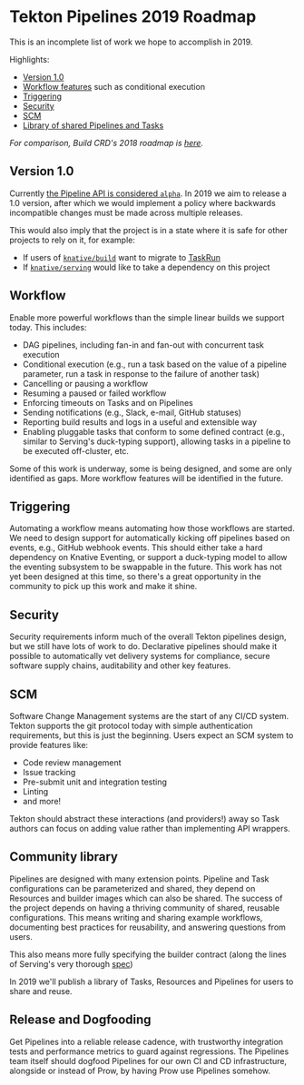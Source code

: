 # Tekton Pipelines 2019 Roadmap

This is an incomplete list of work we hope to accomplish in 2019.

Highlights:

* [Version 1.0](#version-10)
* [Workflow features](#workflow) such as conditional execution
* [Triggering](#triggering)
* [Security](#security)
* [SCM](#scm)
* [Library of shared Pipelines and Tasks](#community-library)

_For comparison, Build CRD's 2018 roadmap is
[here](https://github.com/knative/build/blob/master/roadmap-2018.md)._

## Version 1.0

Currently [the Pipeline API is considered `alpha`](api_compatibility_policy.md).
In 2019 we aim to release a 1.0 version, after which we would implement a policy
where backwards incompatible changes must be made across multiple releases.

This would also imply that the project is in a state where it is safe for other
projects to rely on it, for example:

- If users of [`knative/build`](https://github.com/knative/build) want to migrate to
  [TaskRun](docs/taskruns.md)
- If [`knative/serving`](https://github.com/knative/serving) would like to take a
  dependency on this project

## Workflow

Enable more powerful workflows than the simple linear builds we support today.
This includes:

- DAG pipelines, including fan-in and fan-out with concurrent task execution
- Conditional execution (e.g., run a task based on the value of a pipeline
  parameter, run a task in response to the failure of another task)
- Cancelling or pausing a workflow
- Resuming a paused or failed workflow
- Enforcing timeouts on Tasks and on Pipelines
- Sending notifications (e.g., Slack, e-mail, GitHub statuses)
- Reporting build results and logs in a useful and extensible way
- Enabling pluggable tasks that conform to some defined contract (e.g., similar
  to Serving's duck-typing support), allowing tasks in a pipeline to be executed
  off-cluster, etc.

Some of this work is underway, some is being designed, and some are only
identified as gaps. More workflow features will be identified in the future.

## Triggering

Automating a workflow means automating how those workflows are started. We need
to design support for automatically kicking off pipelines based on events, e.g.,
GitHub webhook events. This should either take a hard dependency on Knative
Eventing, or support a duck-typing model to allow the eventing subsystem to be
swappable in the future. This work has not yet been designed at this time, so
there's a great opportunity in the community to pick up this work and make it
shine.

## Security

Security requirements inform much of the overall Tekton pipelines design, but we
still have lots of work to do. Declarative pipelines should make it possible to
automatically vet delivery systems for compliance, secure software supply chains,
auditability and other key features.

## SCM

Software Change Management systems are the start of any CI/CD system. Tekton
supports the git protocol today with simple authentication requirements, but
this is just the beginning. Users expect an SCM system to provide features like:

- Code review management
- Issue tracking
- Pre-submit unit and integration testing
- Linting
- and more!

Tekton should abstract these interactions (and providers!) away so Task authors can
focus on adding value rather than implementing API wrappers.

## Community library

Pipelines are designed with many extension points. Pipeline and Task
configurations can be parameterized and shared, they depend on Resources and
builder images which can also be shared. The success of the project depends on
having a thriving community of shared, reusable configurations. This means
writing and sharing example workflows, documenting best practices for
reusability, and answering questions from users.

This also means more fully specifying the builder contract (along the lines of
Serving's very thorough
[spec](https://github.com/knative/serving/blob/master/docs/spec/spec.md))

In 2019 we'll publish a library of Tasks, Resources and Pipelines for users to
share and reuse.

## Release and Dogfooding

Get Pipelines into a reliable release cadence, with trustworthy integration
tests and performance metrics to guard against regressions. The Pipelines team
itself should dogfood Pipelines for our own CI and CD infrastructure, alongside
or instead of Prow, by having Prow use Pipelines somehow.